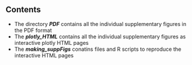 ## Contents

* The directory ***PDF*** contains all the individual supplementary figures in the PDF format
* The ***plotly_HTML*** contains all the individual supplementary figures as interactive plotly HTML pages 
* The ***making_suppFigs*** conatins files and R scripts to reproduce the interactive HTML pages 

